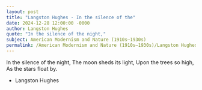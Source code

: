 ```yaml
---
layout: post
title: "Langston Hughes - In the silence of the"
date: 2024-12-28 12:00:00 -0000
author: Langston Hughes
quote: "In the silence of the night,"
subject: American Modernism and Nature (1910s–1930s)
permalink: /American Modernism and Nature (1910s–1930s)/Langston Hughes/Langston Hughes - In the silence of the
---
```


In the silence of the night,
The moon sheds its light,
Upon the trees so high, 
As the stars float by.

- Langston Hughes
